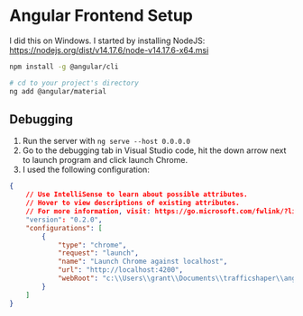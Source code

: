 # Angular Frontend Setup

I did this on Windows. I started by installing NodeJS: https://nodejs.org/dist/v14.17.6/node-v14.17.6-x64.msi

```bash
npm install -g @angular/cli

# cd to your project's directory
ng add @angular/material
```

## Debugging

1. Run the server with `ng serve --host 0.0.0.0`
2. Go to the debugging tab in Visual Studio code, hit the down arrow next to launch program and click launch Chrome.
3. I used the following configuration:

```json
{
    // Use IntelliSense to learn about possible attributes.
    // Hover to view descriptions of existing attributes.
    // For more information, visit: https://go.microsoft.com/fwlink/?linkid=830387
    "version": "0.2.0",
    "configurations": [
        {
            "type": "chrome",
            "request": "launch",
            "name": "Launch Chrome against localhost",
            "url": "http://localhost:4200",
            "webRoot": "c:\\Users\\grant\\Documents\\trafficshaper\\angular"
        }
    ]
}
```